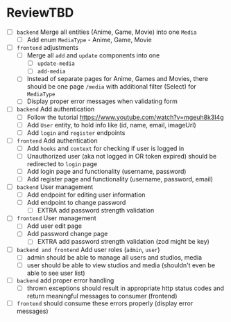 # ReviewTBD

- [ ] `backend` Merge all entities (Anime, Game, Movie) into one `Media`
	- [ ] Add enum `MediaType` - Anime, Game, Movie
- [ ] `frontend` adjustments
	- [ ] Merge all `add` and `update` components into one
		- [ ] `update-media`
		- [ ] `add-media`
	- [ ] Instead of separate pages for Anime, Games and Movies, there should be one page `/media` with additional filter (Select) for `MediaType`
	- [ ] Display proper error messages when validating form
- [ ] `backend` Add authentication
	- [ ] Follow the tutorial https://www.youtube.com/watch?v=mgeuh8k3I4g
	- [ ] Add `User` entity, to hold info like (id, name, email, imageUrl)
	- [ ] Add `login` and `register` endpoints
- [ ] `frontend` Add authentication
	- [ ] Add `hooks` and `context` for checking if user is logged in
	- [ ] Unauthorized user (aka not logged in OR token expired) should be redirected to `login` page
	- [ ] Add login page and functionality (username, password)
	- [ ] Add register page and functionality (username, password, email)
- [ ] `backend` User management
	- [ ] Add endpoint for editing user information
	- [ ] Add endpoint to change password
		- [ ] EXTRA add password strength validation
- [ ] `frontend` User management
	- [ ] Add user edit page
	- [ ] Add password change page
		- [ ] EXTRA add password strength validation (zod might be key)
- [ ] `backend and frontend` Add user roles (`admin`, `user`)
	- [ ] admin should be able to manage all users and studios, media
	- [ ] user should be able to view studios and media (shouldn't even be able to see user list)
- [ ] `backend` add proper error handling
	- [ ] thrown exceptions should result in appropriate http status codes and return meaningful messages to consumer (frontend)
- [ ] `frontend` should consume these errors properly (display error messages)
